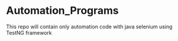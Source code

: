 # Automation_Programs
This repo will contain only automation code with java selenium using TestNG framework
